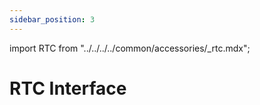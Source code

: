 ```yaml
---
sidebar_position: 3
---
```


import RTC from "../../../../common/accessories/\_rtc.mdx";

# RTC Interface

<RTC product="Radxa CM3I IO Board" rtc_connection_img="/img/cm3i/cm3i-io-rtc.webp" />
